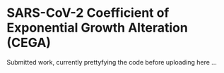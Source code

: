 # SARS-CoV-2 Coefficient of Exponential Growth Alteration (CEGA)

Submitted work, currently prettyfying the code before uploading here ...
